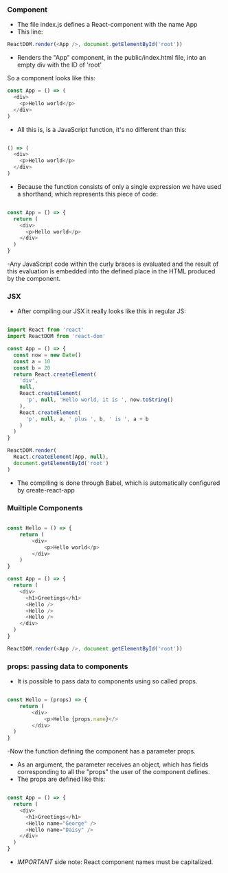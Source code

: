 ### Component
- The file index.js defines a React-component with the name App
- This line:

```javascript  
ReactDOM.render(<App />, document.getElementById('root'))
```
- Renders the "App" component, in the public/index.html file, into an empty div with the ID of 'root'


So a component looks like this:

```javascript   
const App = () => (
  <div>
    <p>Hello world</p>
  </div>
)
```

- All this is, is a JavaScript function, it's no different than this:

```javascript

() => (
  <div>
    <p>Hello world</p>
  </div>
)
```

- Because the function consists of only a single expression we have used a shorthand, which represents this piece of code:

```javascript

const App = () => {
  return (
    <div>
      <p>Hello world</p>
    </div>
  )
}
```

-Any JavaScript code within the curly braces is evaluated and the result of this evaluation is embedded into the defined place in the HTML produced by the component.

### JSX
- After compiling our JSX it really looks like this in regular JS:

```javascript   

import React from 'react'
import ReactDOM from 'react-dom'

const App = () => {
  const now = new Date()
  const a = 10
  const b = 20
  return React.createElement(
    'div',
    null,
    React.createElement(
      'p', null, 'Hello world, it is ', now.toString()
    ),
    React.createElement(
      'p', null, a, ' plus ', b, ' is ', a + b
    )
  )
}

ReactDOM.render(
  React.createElement(App, null),
  document.getElementById('root')
)
```

- The compiling is done through Babel, which is automatically configured by create-react-app

### Muiltiple Components

```javascript

const Hello = () => {  
    return (    
        <div>      
            <p>Hello world</p>    
        </div>  
    )
}

const App = () => {
  return (
    <div>
      <h1>Greetings</h1>
      <Hello />
      <Hello />      
      <Hello />    
    </div>
  )
}

ReactDOM.render(<App />, document.getElementById('root'))
```

### props: passing data to components

- It is possible to pass data to components using so called props.

```javascript   

const Hello = (props) => {  
    return (
        <div>
            <p>Hello {props.name}</>    
        </div>
  )
}
```

-Now the function defining the component has a parameter props. 
- As an argument, the parameter receives an object, which has fields corresponding to all the "props" the user of the component defines.
- The props are defined like this:

```javascript

const App = () => {
  return (
    <div>
      <h1>Greetings</h1>
      <Hello name="George" />      
      <Hello name="Daisy" />    
    </div>
  )
}
```

- *IMPORTANT* side note: React component names must be capitalized. 
